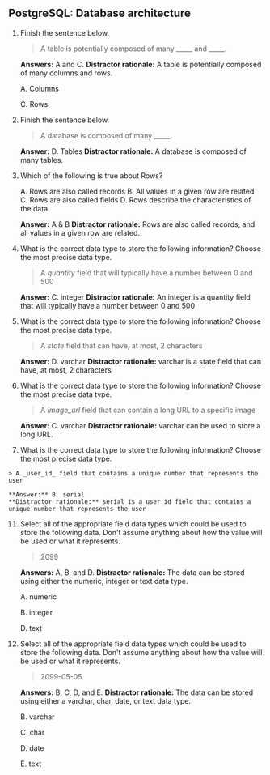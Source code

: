 ## PostgreSQL: Database architecture

1. Finish the sentence below.

    > A table is potentially composed of many \_\_\_\_\_ and \_\_\_\_\_.

    **Answers:** A and C.
    **Distractor rationale:** A table is potentially composed of many columns and rows.

    A. Columns

    C. Rows

3. Finish the sentence below.

    > A database is composed of many \_\_\_\_\_.

   **Answer:** D. Tables
   **Distractor rationale:** A database is composed of many tables.

4. Which of the following is true about Rows?

   A. Rows are also called records
   B. All values in a given row are related
   C. Rows are also called fields
   D. Rows describe the characteristics of the data

    **Answer:** A & B
    **Distractor rationale:** Rows are also called records, and all values in a given row are related.

5.  What is the correct data type to store the following information? Choose the most precise data type.

    > A _quantity_ field that will typically have a number between 0 and 500

    **Answer:** C. integer
    **Distractor rationale:** An integer is a quantity field that will typically have a number between 0 and 500

7.  What is the correct data type to store the following information? Choose the most precise data type.

    > A _state_ field that can have, at most, 2 characters

    **Answer:** D. varchar
    **Distractor rationale:** varchar is a state field that can have, at most, 2 characters

9.  What is the correct data type to store the following information? Choose the most precise data type.

    > A _image_url_ field that can contain a long URL to a specific image

    **Answer:** C. varchar
    **Distractor rationale:** varchar can be used to store a long URL.

11.  What is the correct data type to store the following information? Choose the most precise data type.

    > A _user_id_ field that contains a unique number that represents the user

    **Answer:** B. serial
    **Distractor rationale:** serial is a user_id field that contains a unique number that represents the user

11. Select all of the appropriate field data types which could be used to store the following data. Don't assume anything about how the value will be used or what it represents.

    > 2099

    **Answers:** A, B, and D.
    **Distractor rationale:** The data can be stored using either the numeric, integer or text data type.

    A. numeric

    B. integer

    D. text

13. Select all of the appropriate field data types which could be used to store the following data. Don't assume anything about how the value will be used or what it represents.

    > 2099-05-05

    **Answers:** B, C, D, and E.
    **Distractor rationale:** The data can be stored using either a varchar, char, date, or text data type. 

    B. varchar

    C. char

    D. date

    E. text
